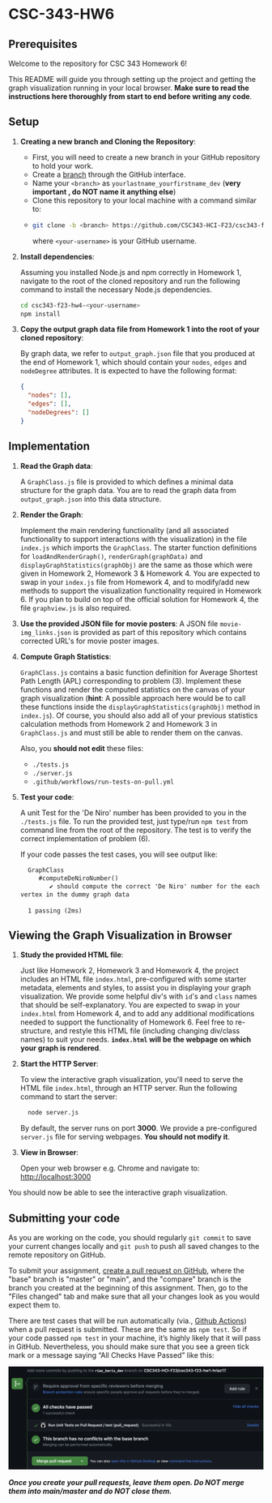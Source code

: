 # CSC-343-HW6

## Prerequisites

Welcome to the repository for CSC 343 Homework 6! 

This README will guide you through setting up the project and getting the graph visualization running in your local browser.
**Make sure to read the instructions here thoroughly from start to end before writing any code**.

## Setup
1. **Creating a new branch and Cloning the Repository**:
    - First, you will need to create a new branch in your GitHub repository to hold your work.
    - Create a [branch](https://help.github.com/articles/creating-and-deleting-branches-within-your-repository/) through the GitHub interface.
    - Name your `<branch>` as `yourlastname_yourfirstname_dev` (**very important , do NOT name it anything else**)
    - Clone this repository to your local machine with a command similar to:
    - ```bash
      git clone -b <branch> https://github.com/CSC343-HCI-F23/csc343-f23-hw6-<your-username>.git
      ```
      where `<your-username>` is your GitHub username.
   
   
3. **Install dependencies**:
   
   Assuming you installed Node.js and npm correctly in Homework 1, navigate to the root of the cloned repository and run the following command to install
   the necessary Node.js dependencies.
   ```bash
   cd csc343-f23-hw4-<your-username>
   npm install
   ```
   
4. **Copy the output graph data file from Homework 1 into the root of your cloned repository**:
   
   By graph data, we refer to `output_graph.json` file that you produced at the end of Homework 1, which should contain your `nodes`, `edges` and `nodeDegree` attributes.
   It is expected to have the following format:
   ```json
   {
     "nodes": [],
     "edges": [],
     "nodeDegrees": []
   }
   ```
## Implementation
1. **Read the Graph data**:
  
   A `GraphClass.js` file is provided to which defines a minimal data structure for the graph data. You are to read the graph data from `output_graph.json`
   into this data structure.
2. **Render the Graph**:
   
   Implement the main rendering functionality (and all associated functionality to support interactions with the visualization) in the file `index.js` which imports the `GraphClass`. The starter function definitions for `loadAndRenderGraph()`, `renderGraph(graphData)` and `displayGraphStatistics(graphObj)` are the same as those which were given in Homework 2, Homework 3 & Homework 4. You are expected to swap in your `index.js` file from Homework 4, and to modify/add new methods to support the visualization functionality required in Homework 6. If you plan to build on top of the official solution for Homework 4, the file `graphview.js` is also required. 

3. **Use the provided JSON file for movie posters**:
   A JSON file `movie-img_links.json` is provided as part of this repository which contains corrected URL's for movie poster images.

4. **Compute Graph Statistics**:
   
   `GraphClass.js` contains a basic function definition for Average Shortest Path Length (APL) corresponding to problem (3). Implement these functions and render the computed statistics on the canvas of your graph visualization (**hint**: A possible approach here would be to call these functions inside the `displayGraphStatistics(graphObj)` method in `index.js`). Of course, you should also add all of your previous statistics calculation methods from Homework 2 and Homework 3 in `GraphClass.js` and must still be able to render them on the canvas.

   Also, you **should not edit** these files:
    - `./tests.js`
    - `./server.js`
    - `.github/workflows/run-tests-on-pull.yml`

5. **Test your code**:
   
    A unit Test for the 'De Niro' number has been provided to you in the `./tests.js` file.
    To run the provided test, just type/run  ``npm test`` from command line from the root of the repository. The test is to verify the correct implementation of problem (6).

    If your code passes the test cases, you will see output like:
    ```
      GraphClass
         #computeDeNiroNumber()
            ✔ should compute the correct 'De Niro' number for the each vertex in the dummy graph data

      1 passing (2ms)
    ```
    
   
## Viewing the Graph Visualization in Browser

1. **Study the provided HTML file**:
  
   Just like Homework 2, Homework 3 and Homework 4, the project includes an HTML file `index.html`, pre-configured with some starter metadata, elements and styles,
   to assist you in displaying your graph visualization. We provide some helpful div's with `id`'s and `class` names that should be self-explanatory. You are expected to swap in your `index.html` from Homework 4, and to add any additional modifications needed to support the functionality of Homework 6.
   Feel free to re-structure, and restyle this HTML file (including changing div/class names) to suit your needs. **`index.html` will be the webpage on which your graph is rendered**.
3. **Start the HTTP Server**:
   
   To view the interactive graph visualization, you'll need to serve the HTML file `index.html`, through an HTTP server. Run the following command to start the server:
   
   ```bash
     node server.js
   ```
   By default, the server runs on port **3000**. We provide a pre-configured `server.js` file for serving webpages. **You should not modify it**.

4. **View in Browser**:
   
   Open your web browser e.g. Chrome and navigate to: <http://localhost:3000>
   
You should now be able to see the interactive graph visualization. 


## Submitting your code

  As you are working on the code, you should regularly `git commit` to save your current changes locally and `git push` to push all saved changes to the remote repository on GitHub.    

  To submit your assignment, [create a pull request on GitHub](https://help.github.com/articles/creating-a-pull-request/#creating-the-pull-request), where the "base" branch is "master" or "main", and the "compare" branch is the branch you
  created at the beginning of this assignment.
  Then, go to the "Files changed" tab and make sure that all your changes look as you would expect them to.

  There are test cases that will be run automatically (via., [Github Actions](https://github.com/features/actions)) when a pull request is submitted. These are the same as `npm test`. 
  So if your code passed `npm test` in your machine, it’s highly likely that it will pass in GitHub. Nevertheless, you should make sure that you see a green tick mark or a message saying “All Checks Have Passed” like this:

  ![like this:](passed.png)

  ***Once you create your pull requests, leave them open. Do NOT merge them into main/master and do NOT close them.***



   
    
